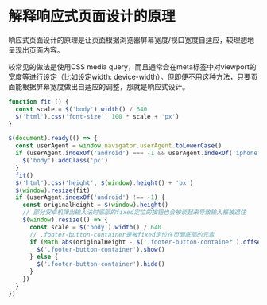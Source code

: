 # 解释响应式页面设计的原理

响应式页面设计的原理是让页面根据浏览器屏幕宽度/视口宽度自适应，较理想地呈现出页面内容。

较常见的做法是使用CSS media query，而且通常会在meta标签中对viewport的宽度等进行设定（比如设定width: device-width）。但即便不用这种方法，只要页面能根据屏幕宽度做出自适应的调整，那就是响应式设计。

``` javascript
function fit () {
  const scale = $('body').width() / 640
  $('html').css('font-size', 100 * scale + 'px')
}

$(document).ready(() => {
  const userAgent = window.navigator.userAgent.toLowerCase()
  if (userAgent.indexOf('android') === -1 && userAgent.indexOf('iphone') === -1) {
    $('body').addClass('pc')
  }
  fit()
  $('html').css('height', $(window).height() + 'px')
  $(window).resize(fit)
  if (userAgent.indexOf('android') !== -1) {
    const originalHeight = $(window).height()
    // 部分安卓机弹出输入法时底部的fixed定位的按钮也会被谈起来导致输入框被遮住
    $(window).resize(() => {
      const scale = $('body').width() / 640
      // .footer-button-container是被fixed定位在页面底部的元素
      if (Math.abs(originalHeight - $('.footer-button-container').offset().top - 108 * scale) < 100 || $('.footer-button-container').offset().top === 0) {
        $('.footer-button-container').show()
      } else {
        $('.footer-button-container').hide()
      }
    })
  }
})
```

